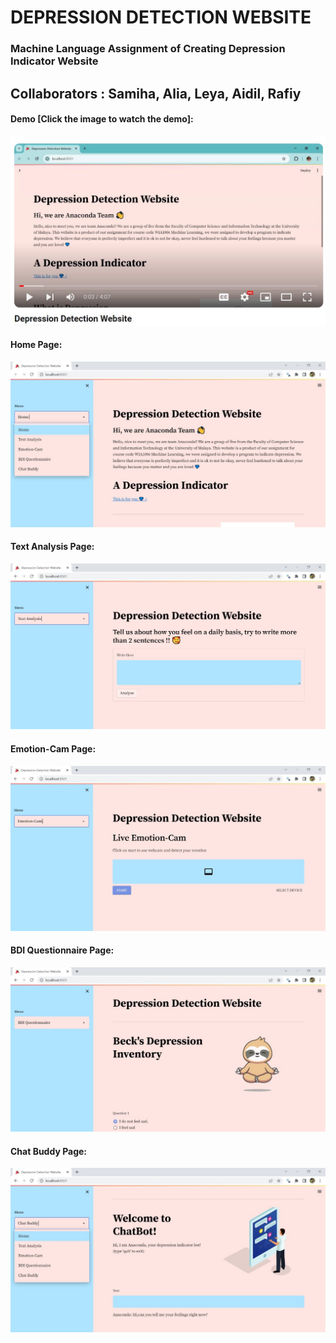 # DEPRESSION DETECTION WEBSITE
### Machine Language Assignment of Creating Depression Indicator Website
## Collaborators : Samiha, Alia, Leya, Aidil, Rafiy

#### Demo [Click the image to watch the demo]:
[![Watch the video](youtube.jpg)](https://youtu.be/iV7u4bBMLZc)

#### Home Page:
>>
![Image Description](1.jpeg)
<br />


#### Text Analysis Page:
>>
![Image Description](2.jpeg)
<br />


#### Emotion-Cam Page:
>>
![Image Description](3.jpeg)
<br />


#### BDI Questionnaire Page:
>>
![Image Description](4.jpeg)
<br />


#### Chat Buddy Page:
>>
![Image Description](5.jpeg)
<br />



